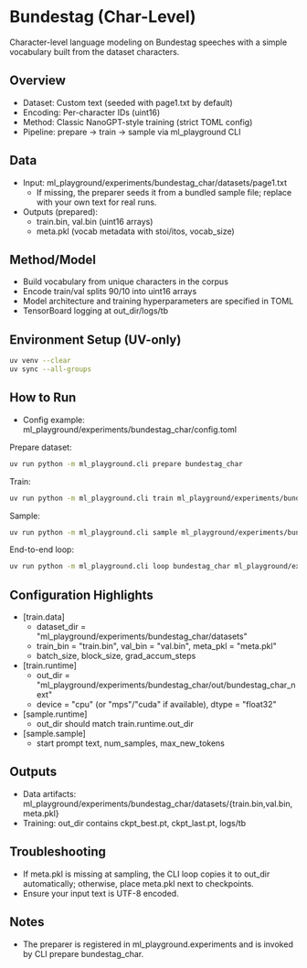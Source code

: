 # Bundestag (Char-Level)

Character-level language modeling on Bundestag speeches with a simple vocabulary built from the dataset characters.

## Overview
- Dataset: Custom text (seeded with page1.txt by default)
- Encoding: Per-character IDs (uint16)
- Method: Classic NanoGPT-style training (strict TOML config)
- Pipeline: prepare → train → sample via ml_playground CLI

## Data
- Input: ml_playground/experiments/bundestag_char/datasets/page1.txt
  - If missing, the preparer seeds it from a bundled sample file; replace with your own text for real runs.
- Outputs (prepared):
  - train.bin, val.bin (uint16 arrays)
  - meta.pkl (vocab metadata with stoi/itos, vocab_size)

## Method/Model
- Build vocabulary from unique characters in the corpus
- Encode train/val splits 90/10 into uint16 arrays
- Model architecture and training hyperparameters are specified in TOML
- TensorBoard logging at out_dir/logs/tb

## Environment Setup (UV-only)
```bash
uv venv --clear
uv sync --all-groups
```

## How to Run
- Config example: ml_playground/experiments/bundestag_char/config.toml

Prepare dataset:
```bash
uv run python -m ml_playground.cli prepare bundestag_char
```

Train:
```bash
uv run python -m ml_playground.cli train ml_playground/experiments/bundestag_char/config.toml
```

Sample:
```bash
uv run python -m ml_playground.cli sample ml_playground/experiments/bundestag_char/config.toml
```

End-to-end loop:
```bash
uv run python -m ml_playground.cli loop bundestag_char ml_playground/experiments/bundestag_char/config.toml
```

## Configuration Highlights
- [train.data]
  - dataset_dir = "ml_playground/experiments/bundestag_char/datasets"
  - train_bin = "train.bin", val_bin = "val.bin", meta_pkl = "meta.pkl"
  - batch_size, block_size, grad_accum_steps
- [train.runtime]
  - out_dir = "ml_playground/experiments/bundestag_char/out/bundestag_char_next"
  - device = "cpu" (or "mps"/"cuda" if available), dtype = "float32"
- [sample.runtime]
  - out_dir should match train.runtime.out_dir
- [sample.sample]
  - start prompt text, num_samples, max_new_tokens

## Outputs
- Data artifacts: ml_playground/experiments/bundestag_char/datasets/{train.bin,val.bin,meta.pkl}
- Training: out_dir contains ckpt_best.pt, ckpt_last.pt, logs/tb

## Troubleshooting
- If meta.pkl is missing at sampling, the CLI loop copies it to out_dir automatically; otherwise, place meta.pkl next to checkpoints.
- Ensure your input text is UTF-8 encoded.

## Notes
- The preparer is registered in ml_playground.experiments and is invoked by CLI prepare bundestag_char.